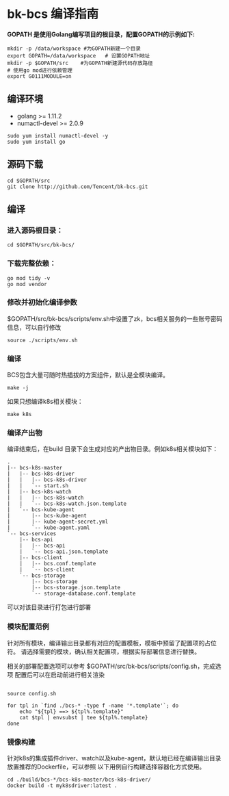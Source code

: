 # bk-bcs 编译指南

**GOPATH 是使用Golang编写项目的根目录，配置GOPATH的示例如下:**

``` shell
mkdir -p /data/workspace #为GOPATH新建一个目录
export GOPATH=/data/workspace   # 设置GOPATH地址
mkdir -p $GOPATH/src    #为GOPATH新建源代码存放路径
# 使用go mod进行依赖管理
export GO111MODULE=on
```

## 编译环境

- golang >= 1.11.2
- numactl-devel >= 2.0.9

```shell
sudo yum install numactl-devel -y
sudo yum install go
```

## 源码下载

```shell
cd $GOPATH/src
git clone http://github.com/Tencent/bk-bcs.git
```

## 编译

### 进入源码根目录：

``` shell
cd $GOPATH/src/bk-bcs/
```

### 下载完整依赖：
``` shell
go mod tidy -v
go mod vendor
```

### 修改并初始化编译参数

$GOPATH/src/bk-bcs/scripts/env.sh中设置了zk，bcs相关服务的一些账号密码信息，可以自行修改

``` shell
source ./scripts/env.sh
```

### 编译

BCS包含大量可随时热插拔的方案组件，默认是全模块编译。

```shell
make -j
```

如果只想编译k8s相关模块：

``` shell
make k8s
```

### 编译产出物

编译结束后，在build 目录下会生成对应的产出物目录。例如k8s相关模块如下：

```text
.
|-- bcs-k8s-master
|   |-- bcs-k8s-driver
|   |   |-- bcs-k8s-driver
|   |   `-- start.sh
|   |-- bcs-k8s-watch
|   |   |-- bcs-k8s-watch
|   |   `-- bcs-k8s-watch.json.template
|   `-- bcs-kube-agent
|       |-- bcs-kube-agent
|       |-- kube-agent-secret.yml
|       `-- kube-agent.yaml
`-- bcs-services
    |-- bcs-api
    |   |-- bcs-api
    |   `-- bcs-api.json.template
    |-- bcs-client
    |   |-- bcs.conf.template
    |   `-- bcs-client
    `-- bcs-storage
        |-- bcs-storage
        |-- bcs-storage.json.template
        `-- storage-database.conf.template
```

可以对该目录进行打包进行部署

### 模块配置范例

针对所有模块，编译输出目录都有对应的配置模板，模板中预留了配置项的占位符。
请选择需要的模块，确认相关配置项，根据实际部署信息进行替换。

相关的部署配置选项可以参考 $GOPATH/src/bk-bcs/scripts/config.sh，完成选项
配置后可以在启动前进行相关渲染

```shell

source config.sh

for tpl in `find ./bcs-* -type f -name '*.template'`; do
    echo "${tpl} ==> ${tpl%.template}"
    cat $tpl | envsubst | tee ${tpl%.template}
done
```

### 镜像构建

针对k8s的集成插件driver、watch以及kube-agent，默认地已经在编译输出目录放置推荐的Dockerfile，可以参照
以下用例自行构建选择容器化方式使用。

```shell
cd ./build/bcs-*/bcs-k8s-master/bcs-k8s-driver/
docker build -t myk8sdriver:latest .
```

